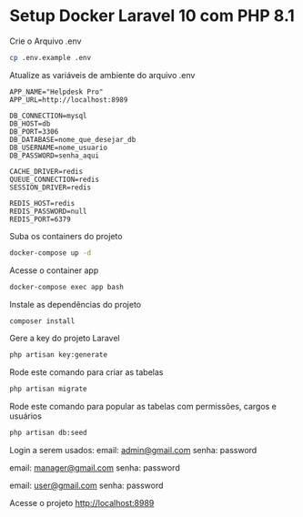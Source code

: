 
# Setup Docker Laravel 10 com PHP 8.1

Crie o Arquivo .env
```sh
cp .env.example .env
```


Atualize as variáveis de ambiente do arquivo .env
```dosini
APP_NAME="Helpdesk Pro"
APP_URL=http://localhost:8989

DB_CONNECTION=mysql
DB_HOST=db
DB_PORT=3306
DB_DATABASE=nome_que_desejar_db
DB_USERNAME=nome_usuario
DB_PASSWORD=senha_aqui

CACHE_DRIVER=redis
QUEUE_CONNECTION=redis
SESSION_DRIVER=redis

REDIS_HOST=redis
REDIS_PASSWORD=null
REDIS_PORT=6379
```


Suba os containers do projeto
```sh
docker-compose up -d
```


Acesse o container app
```sh
docker-compose exec app bash
```


Instale as dependências do projeto
```sh
composer install
```


Gere a key do projeto Laravel
```sh
php artisan key:generate
```
Rode este comando para criar as tabelas
```sh
php artisan migrate
```

Rode este comando para popular as tabelas com permissões, cargos e usuários
```sh
php artisan db:seed
```

Login a serem usados:
email: admin@gmail.com
senha: password

email: manager@gmail.com
senha: password

email: user@gmail.com
senha: password


Acesse o projeto
[http://localhost:8989](http://localhost:8989)
